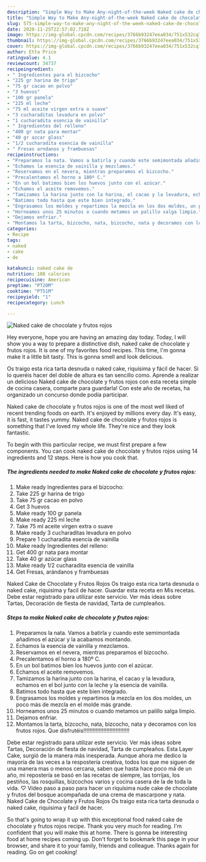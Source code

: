 ```yaml
---
description: "Simple Way to Make Any-night-of-the-week Naked cake de chocolate y frutos rojos"
title: "Simple Way to Make Any-night-of-the-week Naked cake de chocolate y frutos rojos"
slug: 575-simple-way-to-make-any-night-of-the-week-naked-cake-de-chocolate-y-frutos-rojos
date: 2020-11-25T22:57:02.718Z
image: https://img-global.cpcdn.com/recipes/3766b93247eea034/751x532cq70/naked-cake-de-chocolate-y-frutos-rojos-foto-principal.jpg
thumbnail: https://img-global.cpcdn.com/recipes/3766b93247eea034/751x532cq70/naked-cake-de-chocolate-y-frutos-rojos-foto-principal.jpg
cover: https://img-global.cpcdn.com/recipes/3766b93247eea034/751x532cq70/naked-cake-de-chocolate-y-frutos-rojos-foto-principal.jpg
author: Etta Price
ratingvalue: 4.1
reviewcount: 34737
recipeingredient:
- " Ingredientes para el bizcocho"
- "225 gr harina de trigo"
- "75 gr cacao en polvo"
- "3 huevos"
- "100 gr panela"
- "225 ml leche"
- "75 ml aceite virgen extra o suave"
- "3 cucharaditas levadura en polvo"
- "1 cucharadita esencia de vainilla"
- " Ingredientes del relleno"
- "400 gr nata para montar"
- "40 gr azcar glass"
- "1/2 cucharadita esencia de vainilla"
- " Fresas arndanos y frambuesas"
recipeinstructions:
- "Preparamos la nata. Vamos a batirla y cuando este semimontada añadimos el azúcar y la acabamos montando."
- "Echamos la esencia de vainilla y mezclamos."
- "Reservamos en el nevera, mientras preparamos el bizcocho."
- "Precalentamos el horno a 180º C."
- "En un bol batimos bien los huevos junto con el azúcar."
- "Echamos el aceite removemos."
- "Tamizamos la harina junto con la harina, el cacao y la levadura, echamos en el bol junto con la leche y la esencia de vainilla."
- "Batimos todo hasta que este bien integrado."
- "Engrasamos los moldes y repartimos la mezcla en los dos moldes, un poco más de mezcla en el molde más grande."
- "Horneamos unos 25 minutos o cuando metamos un palillo salga limpio."
- "Dejamos enfriar."
- "Montamos la tarta, bizcocho, nata, bizcocho, nata y decoramos con los frutos rojos. Que disfrutéis!!!!!!!!!!!!!!!!!!!!!!!!!!!!!!"
categories:
- Recipe
tags:
- naked
- cake
- de

katakunci: naked cake de 
nutrition: 108 calories
recipecuisine: American
preptime: "PT20M"
cooktime: "PT51M"
recipeyield: "1"
recipecategory: Lunch

---
```



![Naked cake de chocolate y frutos rojos](https://img-global.cpcdn.com/recipes/3766b93247eea034/751x532cq70/naked-cake-de-chocolate-y-frutos-rojos-foto-principal.jpg)

Hey everyone, hope you are having an amazing day today. Today, I will show you a way to prepare a distinctive dish, naked cake de chocolate y frutos rojos. It is one of my favorites food recipes. This time, I'm gonna make it a little bit tasty. This is gonna smell and look delicious.

Os traigo esta rica tarta desnuda o naked cake, riquísima y fácil de hacer. Si lo queréis hacer del doble de altura es tan sencillo como. Aprende a realizar un delicioso Naked cake de chocolate y frutos rojos con esta receta simple de cocina casera, comparte para guardarla! Con este año de recetas, ha organizado un concurso donde podía participar.

Naked cake de chocolate y frutos rojos is one of the most well liked of recent trending foods on earth. It's enjoyed by millions every day. It's easy, it is fast, it tastes yummy. Naked cake de chocolate y frutos rojos is something that I've loved my whole life. They're nice and they look fantastic.


To begin with this particular recipe, we must first prepare a few components. You can cook naked cake de chocolate y frutos rojos using 14 ingredients and 12 steps. Here is how you cook that.

<!--inarticleads1-->

##### The ingredients needed to make Naked cake de chocolate y frutos rojos:

1. Make ready  Ingredientes para el bizcocho:
1. Take 225 gr harina de trigo
1. Take 75 gr cacao en polvo
1. Get 3 huevos
1. Make ready 100 gr panela
1. Make ready 225 ml leche
1. Take 75 ml aceite virgen extra o suave
1. Make ready 3 cucharaditas levadura en polvo
1. Prepare 1 cucharadita esencia de vainilla
1. Make ready  Ingredientes del relleno:
1. Get 400 gr nata para montar
1. Take 40 gr azúcar glass
1. Make ready 1/2 cucharadita esencia de vainilla
1. Get  Fresas, arándanos y frambuesas


Naked Cake de Chocolate y Frutos Rojos Os traigo esta rica tarta desnuda o naked cake, riquisima y facil de hacer. Guardar esta receta en Mis recetas. Debe estar registrado para utilizar este servicio. Ver más ideas sobre Tartas, Decoración de fiesta de navidad, Tarta de cumpleaños. 

<!--inarticleads2-->

##### Steps to make Naked cake de chocolate y frutos rojos:

1. Preparamos la nata. Vamos a batirla y cuando este semimontada añadimos el azúcar y la acabamos montando.
1. Echamos la esencia de vainilla y mezclamos.
1. Reservamos en el nevera, mientras preparamos el bizcocho.
1. Precalentamos el horno a 180º C.
1. En un bol batimos bien los huevos junto con el azúcar.
1. Echamos el aceite removemos.
1. Tamizamos la harina junto con la harina, el cacao y la levadura, echamos en el bol junto con la leche y la esencia de vainilla.
1. Batimos todo hasta que este bien integrado.
1. Engrasamos los moldes y repartimos la mezcla en los dos moldes, un poco más de mezcla en el molde más grande.
1. Horneamos unos 25 minutos o cuando metamos un palillo salga limpio.
1. Dejamos enfriar.
1. Montamos la tarta, bizcocho, nata, bizcocho, nata y decoramos con los frutos rojos. Que disfrutéis!!!!!!!!!!!!!!!!!!!!!!!!!!!!!!


Debe estar registrado para utilizar este servicio. Ver más ideas sobre Tartas, Decoración de fiesta de navidad, Tarta de cumpleaños. Esta Layer Cake, surgió de la manera más inesperada. Aunque ahora me dedico la mayoría de las veces a la respostería creativa, todos los que me siguen de una manera mas o menos cercana, saben que hasta hace poco má de un año, mi repostería se basó en las recetas de siempre, las torrijas, los pestiños, las rosquillas, bizcochos varios y cocina casera de la de toda la vida. ♡ Vídeo paso a paso para hacer un riquísima nude cake de chocolate y frutos del bosque acompañada de una crema de mascarpone y nata. Naked Cake de Chocolate y Frutos Rojos Os traigo esta rica tarta desnuda o naked cake, riquisima y facil de hacer. 

So that's going to wrap it up with this exceptional food naked cake de chocolate y frutos rojos recipe. Thank you very much for reading. I'm confident that you will make this at home. There is gonna be interesting food at home recipes coming up. Don't forget to bookmark this page in your browser, and share it to your family, friends and colleague. Thanks again for reading. Go on get cooking!
